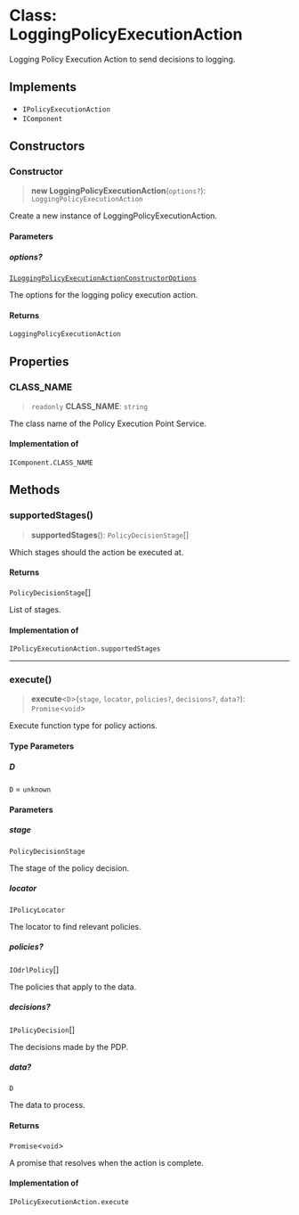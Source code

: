 # Class: LoggingPolicyExecutionAction

Logging Policy Execution Action to send decisions to logging.

## Implements

- `IPolicyExecutionAction`
- `IComponent`

## Constructors

### Constructor

> **new LoggingPolicyExecutionAction**(`options?`): `LoggingPolicyExecutionAction`

Create a new instance of LoggingPolicyExecutionAction.

#### Parameters

##### options?

[`ILoggingPolicyExecutionActionConstructorOptions`](../interfaces/ILoggingPolicyExecutionActionConstructorOptions.md)

The options for the logging policy execution action.

#### Returns

`LoggingPolicyExecutionAction`

## Properties

### CLASS\_NAME

> `readonly` **CLASS\_NAME**: `string`

The class name of the Policy Execution Point Service.

#### Implementation of

`IComponent.CLASS_NAME`

## Methods

### supportedStages()

> **supportedStages**(): `PolicyDecisionStage`[]

Which stages should the action be executed at.

#### Returns

`PolicyDecisionStage`[]

List of stages.

#### Implementation of

`IPolicyExecutionAction.supportedStages`

***

### execute()

> **execute**\<`D`\>(`stage`, `locator`, `policies?`, `decisions?`, `data?`): `Promise`\<`void`\>

Execute function type for policy actions.

#### Type Parameters

##### D

`D` = `unknown`

#### Parameters

##### stage

`PolicyDecisionStage`

The stage of the policy decision.

##### locator

`IPolicyLocator`

The locator to find relevant policies.

##### policies?

`IOdrlPolicy`[]

The policies that apply to the data.

##### decisions?

`IPolicyDecision`[]

The decisions made by the PDP.

##### data?

`D`

The data to process.

#### Returns

`Promise`\<`void`\>

A promise that resolves when the action is complete.

#### Implementation of

`IPolicyExecutionAction.execute`
